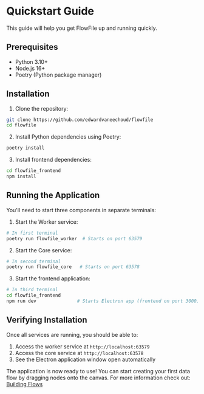 # Quickstart Guide

This guide will help you get FlowFile up and running quickly.

## Prerequisites

- Python 3.10+
- Node.js 16+
- Poetry (Python package manager)

## Installation

1. Clone the repository:
```bash
git clone https://github.com/edwardvaneechoud/flowfile
cd flowfile
```

2. Install Python dependencies using Poetry:
```bash
poetry install
```

3. Install frontend dependencies:
```bash
cd flowfile_frontend
npm install
```

## Running the Application

You'll need to start three components in separate terminals:

1. Start the Worker service:
```bash
# In first terminal
poetry run flowfile_worker  # Starts on port 63579
```

2. Start the Core service:
```bash
# In second terminal
poetry run flowfile_core   # Starts on port 63578
```

3. Start the frontend application:
```bash
# In third terminal
cd flowfile_frontend
npm run dev               # Starts Electron app (frontend on port 3000)
```

## Verifying Installation

Once all services are running, you should be able to:

1. Access the worker service at `http://localhost:63579`
2. Access the core service at `http://localhost:63578`
3. See the Electron application window open automatically

The application is now ready to use! You can start creating your first data flow by dragging nodes onto the canvas. 
For more information check out: [Building Flows](../flows/building.md)